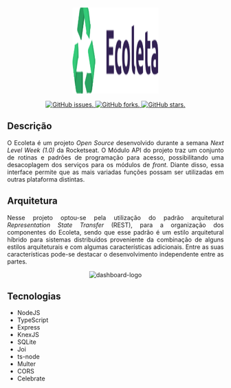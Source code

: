 <p align="center">
  <img src="https://raw.githubusercontent.com/jericgs/ecoleta-web/e89cd4dda744e8cc495416d78c2f5572aedc552b/src/assets/logo.svg" height="200" width="200" alt="dashboard-logo" />
</p>

<p align="center">
  <a href="https://github.com/jericgs/api-ecoleta/issues">
    <img src="https://img.shields.io/github/issues/jericgs/api-ecoleta?color=green" alt="GitHub issues." />
  </a>
  <a href="https://github.com/jericgs/api-ecoleta/network">
    <img src="https://img.shields.io/github/forks/jericgs/api-ecoleta?color=green" alt="GitHub forks." />
  </a>
  <a href="https://github.com/jericgs/api-ecoleta/stargazers">
    <img src="https://img.shields.io/github/stars/jericgs/api-ecoleta?color=green" alt="GitHub stars." />
  </a>
</p>

## Descrição

<p align="justify">O Ecoleta é um projeto <i>Open Source</i> desenvolvido durante a semana <i>Next Level Week (1.0)</i> da Rocketseat. O Módulo API do projeto traz um conjunto de rotinas e padrões de programação para acesso, possibilitando uma desacoplagem dos serviços para os módulos de <i>front</i>. Diante disso, essa interface permite que as mais variadas funções possam ser utilizadas em outras plataforma distintas.</p>

## Arquitetura

<p align="justify">Nesse projeto optou-se pela utilização do padrão arquitetural <i>Representation State Transfer</i> (REST), para a organização dos componentes do Ecoleta, sendo que esse padrão é um estilo arquitetural híbrido para sistemas distribuídos proveniente da combinação de alguns estilos arquiteturais e com algumas características adicionais. Entre as suas características pode-se destacar o desenvolvimento independente entre as partes.</p>

<p align="center">

<img src="https://docs.google.com/uc?id=1DLjUXWeMlIAItl-9LsiOjR2V3MfpL6cl" alt="dashboard-logo" />

</p>

## Tecnologias
- NodeJS
- TypeScript
- Express
- KnexJS
- SQLite
- Joi
- ts-node
- Multer
- CORS
- Celebrate
